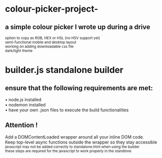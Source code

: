 # colour-picker-project-
## a simple colour picker I wrote up during a drive
<sub> option to copy as RGB, HEX or HSL (no HSV support yet) </sub> \
<sub> semi-functional mobile and desktop layout </sub> \
<sub> working on adding downloadable css file </sub> \
<sub> dark/light theme </sub>  
  
# builder.js standalone builder  
## ensure that the following requirements are met:  
  
• node.js installed  
• nodemon installed    
• have your own .json files to execute the build functionalities  

## Attention !  
Add a DOMContentLoaded wrapper around all your inline DOM code.  
Keep top-level async functions outside the wrapper so they stay accessible  
<sub>javascript may not be added correctly to standalone.html when using the builder</sub>  
<sub>these steps are required for the javascript to work properly in the standlone</sub>
